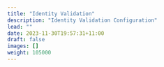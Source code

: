 ```yaml
---
title: "Identity Validation"
description: "Identity Validation Configuration"
lead: ""
date: 2023-11-30T19:57:31+11:00
draft: false
images: []
weight: 105000
---
```

